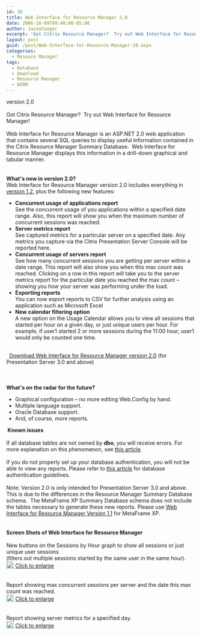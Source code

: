 ```yaml
---
id: 38
title: Web Interface for Resource Manager 2.0
date: 2006-10-09T09:48:00-05:00
author: JasonConger
excerpt: 'Got Citrix Resource Manager?  Try out Web Interface for Resource Manager! Web Interface for Resource Manager is an ASP.NET 2.0 web application that contains several SQL queries to display useful information contained in the Citrix Resource Manager Summary Database.'
layout: post
guid: /post/Web-Interface-for-Resource-Manager-20.aspx
categories:
  - Resouce Manager
tags:
  - Database
  - Download
  - Resource Manager
  - WIRM
---
```

<p><img style="float: right; padding-left: 15px" src="http://www.jasonconger.com/images/articleImages/WIRM/software_box.gif" alt="" /> version 2.0 <br /><br />Got Citrix Resource Manager? &nbsp;Try out Web Interface for Resource Manager!<br /><br />Web Interface for Resource Manager is an ASP.NET 2.0 web application that contains several SQL queries to display useful information contained in the Citrix Resource Manager Summary Database.&nbsp; Web Interface for Resource Manager displays this information in a drill-down graphical and tabular manner.<br /><br /><br /><strong>What's new in version 2.0?</strong><br />Web Interface for Resource Manager version 2.0 includes everything in <a href="http://www.jasonconger.com/ShowPost.aspx?strID=cc81059a-3f3c-4754-b5ac-92297a76f777">version 1.2</a>, plus the following new features:</p>
<ul>
<li><strong>Concurrent usage of applications report</strong><br />See the concurrent usage of you applications within a specified date range. Also, this report will show you when the maximum number of concurrent sessions was reached. </li>
<li><strong>Server metrics report</strong><br />See captured metrics for a particular server on a specified date. Any metrics you capture via the Citrix Presentation Server Console will be reported here. </li>
<li><strong>Concurrent usage of servers report</strong><br />See how many concurrent sessions you are getting per server within a date range. This report will also show you when this max count was reached. Clicking on a row in this report will take you to the server metrics report for the particular date you reached the max count &ndash; showing you how your server was performing under the load. </li>
<li><strong>Exporting reports</strong><br />You can now export reports to CSV for further analysis using an application such as Microsoft Excel </li>
<li><strong>New calendar filtering option</strong><br />A new option on the Usage Calendar allows you to view all sessions that started per hour on a given day, or just unique users per hour. For example, if user1 started 2 or more sessions during the 11:00 hour, user1 would only be counted one time. </li>
</ul>
<p><br />&nbsp;<img src="http://www.jasonconger.com/images/zip_small.gif" alt="" align="absBottom" /> <a href="http://www.jasonconger.com/downloads/JasonConger.com_WIRMv20.zip">Download Web Interface for Resource Manager version 2.0</a> (for Presentation Server 3.0 and above)&nbsp;<br /><br /><br /><br /><strong>What's on the radar for the future?</strong></p>
<ul>
<li>Graphical configuration &ndash; no more editing Web.Config by hand.</li>
<li>Multiple language support.</li>
<li>Oracle Database support.</li>
<li>And, of course, more reports.</li>
</ul>
<p><strong><img src="http://www.jasonconger.com/images/warning.gif" alt="" align="absBottom" /> Known issues</strong><br /><br />If all database tables are not owned by <strong>dbo</strong>, you will receive errors. For more explanation on this phenomenon, see <a href="http://www.sqlservercentral.com/columnists/kKellenberger/understandingobjectownership.asp" target="_blank">this article</a>. <br /><br />If you do not properly set up your database authentication, you will not be able to view any reports. Please refer to <a href="http://msdn.microsoft.com/library/default.asp?url=/library/en-us/adminsql/ad_security_47u6.asp" target="_blank">this article</a> for database authentication guidelines.<br /><br />Note: Version 2.0 is only intended for Presentation Server 3.0 and above. This is due to the differences in the Resource Manager Summary Database schema.&nbsp; The MetaFrame XP Summary Database schema does not include the tables necessary to generate these new reports. Please use <a href="http://www.jasonconger.com/ShowPost.aspx?strID=89d8e6a3-5e50-46b9-8a94-1f8f9793ae93">Web Interface for Resource Manager Version 1.1</a> for MetaFrame XP.<br /><br /><br /><strong>Screen Shots of Web Interface for Resource Manager</strong><br /><br />New buttons on the Sessions by Hour graph to show all sessions or just unique user sessions <br />(filters out multiple sessions started by the same user in the same hour). <br /><img src="http://www.jasonconger.com/images/articleImages/WIRM/v2.0/calendarFilter_small.gif" alt="" /><br /><img src="http://www.jasonconger.com/images/magnify.gif" alt="" width="20" height="20" align="absBottom" /> <a class="enlarge" href="http://www.jasonconger.com/images/articleImages/WIRM/v2.0/calendarFilter.gif" target="_blank">Click to enlarge</a> <br /><br /><br />Report showing max concurrent sessions per server and the date this max count was reached. <br /><img src="http://www.jasonconger.com/images/articleImages/WIRM/v2.0/conServer_small.gif" alt="" /><br /><img src="http://www.jasonconger.com/images/magnify.gif" alt="" width="20" height="20" align="absBottom" /> <a class="enlarge" href="http://www.jasonconger.com/images/articleImages/WIRM/v2.0/conServer.gif" target="_blank">Click to enlarge</a> <br /><br /><br />Report showing server metrics for a specified day. <br /><img src="http://www.jasonconger.com/images/articleImages/WIRM/v2.0/metrics_small.gif" alt="" /><br /><img src="http://www.jasonconger.com/images/magnify.gif" alt="" width="20" height="20" align="absBottom" /> <a class="enlarge" href="http://www.jasonconger.com/images/articleImages/WIRM/v2.0/metrics.gif" target="_blank">Click to enlarge</a></p>